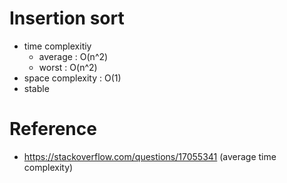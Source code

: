 # Insertion sort
- time complexitiy
  - average : O(n^2)
  - worst : O(n^2)
- space complexity : O(1)
- stable

# Reference
- https://stackoverflow.com/questions/17055341 (average time complexity)
